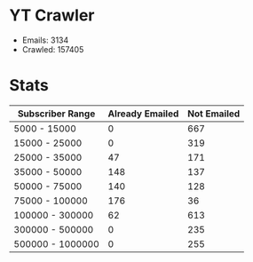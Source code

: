 # YT Crawler
- Emails: 3134
- Crawled: 157405

# Stats
| Subscriber Range  | Already Emailed | Not Emailed |
|-------|-------|-------|
| 5000 - 15000 | 0 | 667 |
| 15000 - 25000 | 0 | 319 |
| 25000 - 35000 | 47 | 171 |
| 35000 - 50000 | 148 | 137 |
| 50000 - 75000 | 140 | 128 |
| 75000 - 100000 | 176 | 36 |
| 100000 - 300000 | 62 | 613 |
| 300000 - 500000 | 0 | 235 |
| 500000 - 1000000 | 0 | 255 |
